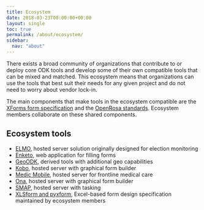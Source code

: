 ```yaml
---
title: Ecosystem
date: 2018-03-23T00:00:00+00:00
layout: single
toc: true
permalink: /about/ecosystem/
sidebar:
  nav: "about"
---
```


There exists a broad community of organizations that contribute to or deploy core ODK tools and develop some of their own compatible tools that can be mixed and matched. This ecosystem means that organizations can use the tools that best suit their needs for any given project and do not need to worry about vendor lock-in.

The main components that make tools in the ecosystem compatible are the [XForms form specification](https://opendatakit.github.io/xforms-spec/) and the [OpenRosa standards](https://docs.opendatakit.org/openrosa/). Ecosystem members collaborate on these shared components.

## Ecosystem tools
* [ELMO](http://getelmo.org/), hosted server solution originally designed for election monitoring
* [Enketo](https://enketo.org), web application for filling forms
* [GeoODK](http://geoodk.com/), derived tools with additional geo capabilities
* [Kobo](http://www.kobotoolbox.org/), hosted server with graphical form builder
* [Medic Mobile](https://medicmobile.org), hosted server for frontline medical care
* [Ona](https://ona.io), hosted server with graphical form builder
* [SMAP](https://www.smap.com.au/), hosted server with tasking
* [XLSform and pyxform](http://xlsform.org/), Excel-based form design specification maintained by ecosystem members